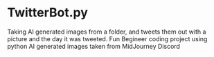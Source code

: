 # TwitterBot.py
Taking AI generated images from a folder, and tweets them out with a picture and the day it was tweeted. 
Fun Begineer coding project using python
AI generated images taken from MidJourney Discord
